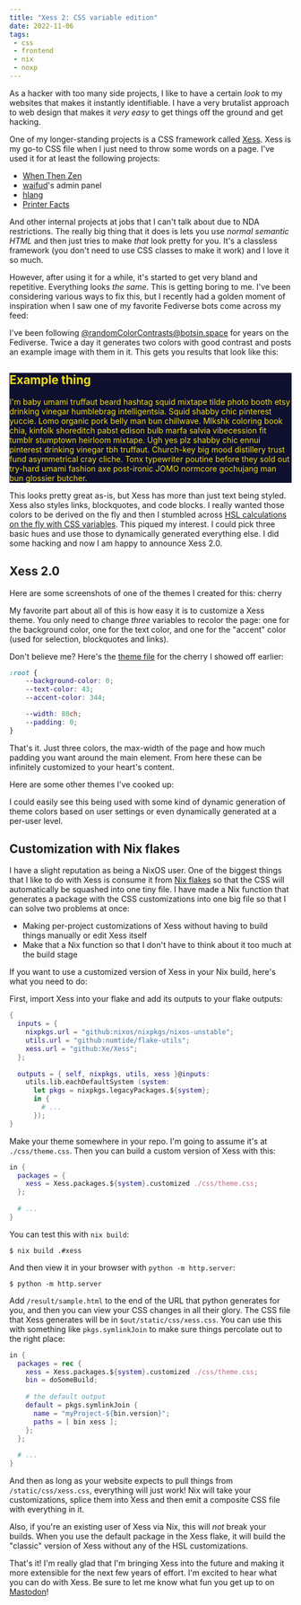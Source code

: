 ```yaml
---
title: "Xess 2: CSS variable edition"
date: 2022-11-06
tags:
 - css
 - frontend
 - nix
 - noxp
---
```


<xeblog-hero ai="Waifu Diffusion v1.3 (float16)" file="aoi-chan" prompt="1girl, fox ears, blue hair, blue eyes, paintbrush, canvas, easel, chibi, hoodie, smile, solo, very colorful, heart, pupils"></xeblog-hero>

As a hacker with too many side projects, I like to have a certain _look_ to my
websites that makes it instantly identifiable. I have a very brutalist approach
to web design that makes it _very easy_ to get things off the ground and get
hacking.

One of my longer-standing projects is a CSS framework called
[Xess](https://github.com/Xe/Xess). Xess is my go-to CSS file when I just need
to throw some words on a page. I've used it for at least the following projects:

- [When Then Zen](https://when-then-zen.christine.website)
- [waifud](https://github.com/Xe/waifud)'s admin panel
- [hlang](https://h.christine.website)
- [Printer Facts](https://printerfacts.cetacean.club/)

And other internal projects at jobs that I can't talk about due to NDA
restrictions. The really big thing that it does is lets you use _normal semantic
HTML_ and then just tries to make _that_ look pretty for you. It's a classless
framework (you don't need to use CSS classes to make it work) and I love it so
much.

However, after using it for a while, it's started to get very bland and
repetitive. Everything looks _the same_. This is getting boring to me. I've been
considering various ways to fix this, but I recently had a golden moment of
inspiration when I saw one of my favorite Fediverse bots come across my feed:

<xeblog-toot url="https://botsin.space/@randomColorContrasts/109212579424662451"></xeblog-toot>

I've been following
[@randomColorContrasts@botsin.space](https://botsin.space/@randomColorContrasts)
for years on the Fediverse. Twice a day it generates two colors with good
contrast and posts an example image with them in it. This gets you results that
look like this:

<div style="padding=1rem;color:#F1DD15;background:#0E102E;"><h2>Example
thing</h2><p>I'm baby umami truffaut beard hashtag squid mixtape tilde photo
booth etsy drinking vinegar humblebrag intelligentsia. Squid shabby chic
pinterest yuccie. Lomo organic pork belly man bun chillwave. Mlkshk coloring
book chia, kinfolk shoreditch pabst edison bulb marfa salvia vibecession fit
tumblr stumptown heirloom mixtape. Ugh yes plz shabby chic ennui pinterest
drinking vinegar tbh truffaut. Church-key big mood distillery trust fund
asymmetrical cray cliche. Tonx typewriter poutine before they sold out try-hard
umami fashion axe post-ironic JOMO normcore gochujang man bun glossier
butcher.</p></div>

This looks pretty great as-is, but Xess has more than just text being styled.
Xess also styles links, blockquotes, and code blocks. I really wanted those
colors to be derived on the fly and then I stumbled across [HSL calculations on
the fly with CSS
variables](https://elad.medium.com/why-css-hsl-colors-are-better-83b1e0b6eead).
This piqued my interest. I could pick three basic hues and use those to
dynamically generated everything else. I did some hacking and now I am happy to
announce Xess 2.0.

## Xess 2.0

Here are some screenshots of one of the themes I created for this: cherry

<xeblog-toot url="https://pony.social/@cadey/109298544735230581"></xeblog-toot>

My favorite part about all of this is how easy it is to customize a Xess theme.
You only need to change _three_ variables to recolor the page: one for the
background color, one for the text color, and one for the "accent" color (used
for selection, blockquotes and links).

Don't believe me? Here's the [theme
file](https://github.com/Xe/Xess/blob/master/custom/cherry.css) for the cherry
I showed off earlier:

```css
:root {
    --background-color: 0;
    --text-color: 43;
    --accent-color: 344;

    --width: 80ch;
    --padding: 0;
}
```

That's it. Just three colors, the max-width of the page and how much padding you
want around the main element. From here these can be infinitely customized to
your heart's content.

Here are some other themes I've cooked up:

<xeblog-toot url="https://pony.social/@cadey/109298533570134274"></xeblog-toot>

<xeblog-toot url="https://pony.social/@cadey/109298538717562125"></xeblog-toot>

I could easily see this being used with some kind of dynamic generation of theme
colors based on user settings or even dynamically generated at a per-user level.

## Customization with Nix flakes

I have a slight reputation as being a NixOS user. One of the biggest things that
I like to do with Xess is consume it from [Nix
flakes](https://nixos.wiki/wiki/Flakes) so that the CSS will automatically be
squashed into one tiny file. I have made a Nix function that generates a package
with the CSS customizations into one big file so that I can solve two problems
at once:

* Making per-project customizations of Xess without having to build things
  manually or edit Xess itself
* Make that a Nix function so that I don't have to think about it too much at
  the build stage

If you want to use a customized version of Xess in your Nix build, here's what
you need to do:

First, import Xess into your flake and add its outputs to your flake outputs:

```nix
{
  inputs = {
    nixpkgs.url = "github:nixos/nixpkgs/nixos-unstable";
    utils.url = "github:numtide/flake-utils";
    xess.url = "github:Xe/Xess";
  };
  
  outputs = { self, nixpkgs, utils, xess }@inputs:
    utils.lib.eachDefaultSystem (system:
      let pkgs = nixpkgs.legacyPackages.${system};
      in {
        # ...
      });
}
```

Make your theme somewhere in your repo. I'm going to assume it's at
`./css/theme.css`. Then you can build a custom version of Xess with this:

```nix
in {
  packages = {
    xess = Xess.packages.${system}.customized ./css/theme.css;
  };
  
  # ...
}
```

You can test this with `nix build`:

```shell
$ nix build .#xess
```

And then view it in your browser with `python -m http.server`:

```shell
$ python -m http.server
```

Add `/result/sample.html` to the end of the URL that python generates for you,
and then you can view your CSS changes in all their glory. The CSS file that
Xess generates will be in `$out/static/css/xess.css`. You can use this with
something like `pkgs.symlinkJoin` to make sure things percolate out to the right
place:

```nix
in {
  packages = rec {
    xess = Xess.packages.${system}.customized ./css/theme.css;
    bin = doSomeBuild;
    
    # the default output
    default = pkgs.symlinkJoin {
      name = "myProject-${bin.version}";
      paths = [ bin xess ];
    };
  };
  
  # ...
}
```

And then as long as your website expects to pull things from
`/static/css/xess.css`, everything will just work! Nix will take your
customizations, splice them into Xess and then emit a composite CSS file with
everything in it.

<xeblog-conv name="Mara" mood="happy">Also, if you're an existing user of Xess
via Nix, this will _not_ break your builds. When you use the default package in
the Xess flake, it will build the "classic" version of Xess without any of the
HSL customizations.</xeblog-conv>

That's it! I'm really glad that I'm bringing Xess into the future and making it
more extensible for the next few years of effort. I'm excited to hear what you
can do with Xess. Be sure to let me know what fun you get up to on
[Mastodon](https://pony.social/@cadey)!
